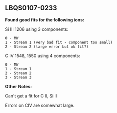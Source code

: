 ## LBQS0107-0233
**Found good fits for the following ions:**

Si III 1206 using 3 components:
```
0 - MW
1 - Stream 1 (very bad fit - component too small)
2 - Stream 2 (large error but ok fit?)
```

C IV 1548, 1550 using 4 components:
```
0 - MW
1 - Stream 1 
2 - Stream 2 
3 - Stream 3 
```

**Other Notes:**

Can't get a fit for C II, Si II

Errors on CIV are somewhat large.